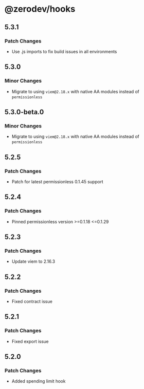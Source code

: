 # @zerodev/hooks

## 5.3.1

### Patch Changes

- Use .js imports to fix build issues in all environments

## 5.3.0

### Minor Changes

- Migrate to using `viem@2.18.x` with native AA modules instead of `permissionless`

## 5.3.0-beta.0

### Minor Changes

- Migrate to using `viem@2.18.x` with native AA modules instead of `permissionless`

## 5.2.5

### Patch Changes

- Patch for latest permissionless 0.1.45 support

## 5.2.4

### Patch Changes

- Pinned permissionless version >=0.1.18 <=0.1.29

## 5.2.3

### Patch Changes

- Update viem to 2.16.3

## 5.2.2

### Patch Changes

- Fixed contract issue

## 5.2.1

### Patch Changes

- Fixed export issue

## 5.2.0

### Patch Changes

- Added spending limit hook
